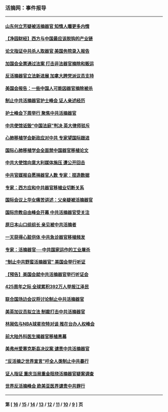 ### 活摘网：事件报导
---
#### [山东何立芳疑被活摘器官 知情人曝更多内情](../../pages/nf5877/n14047530.md?08270430) 
#### [【净园财经】西方与中国最应该脱钩的产业链](../../pages/nf5877/n14016113.md?08270430) 
#### [论文指证中共杀人取器官 美国务院录入报告](../../pages/nf5877/n13999890.md?08270430) 
#### [加国会全票通过法案 打击非法器官摘除和贩运](../../pages/nf5877/n13884924.md?08270430) 
#### [反活摘器官立法新进展 加拿大跨党派议员支持](../../pages/nf5877/n13876061.md?08270430) 
#### [美国会报告：一些中国人可能因器官摘除被杀](../../pages/nf5877/n13867964.md?08270430) 
#### [制止中共活摘器官护士峰会 证人亲述经历](../../pages/nf5877/n13859007.md?08270430) 
#### [护士峰会下周举行 聚焦中共活摘器官](../../pages/nf5877/n13855418.md?08270430) 
#### [中共使馆诋毁“中国法庭”判决 英大律师驳斥](../../pages/nf5877/n13833945.md?08270430) 
#### [心肺移植学会新政应对中共 专家望国际跟进](../../pages/nf5877/n13829043.md?08270430) 
#### [国际心肺移植学会全面禁中国器官移植论文](../../pages/nf5877/n13827785.md?08270430) 
#### [中共大使馆向意大利媒体施压 遭公开回击](../../pages/nf5877/n13826038.md?08270430) 
#### [中共官媒报自愿捐器官人数 专家：捏造数据](../../pages/nf5877/n13814130.md?08270430) 
#### [专家：西方应和中共器官移植业切断关系](../../pages/nf5877/n13772828.md?08270430) 
#### [国际会议上华女痛苦讲述：父亲疑被活摘器官](../../pages/nf5877/n13771583.md?08270430) 
#### [国际宗教自由峰会开幕 中共活摘器官受关注](../../pages/nf5877/n13769995.md?08270430) 
#### [原日本山口组组长 亲见被中共活摘者](../../pages/nf5877/n13767360.md?08270430) 
#### [一天获得心脏供体 中共急诊器官移植频发](../../pages/nf5877/n13764689.md?08270430) 
#### [专家：活摘器官──中共国家运作的工业屠杀](../../pages/nf5877/n13761178.md?08270430) 
#### [“制止中共野蛮活摘器官” 美国会举行听证](../../pages/nf5877/n13735831.md?08270430) 
#### [【预告】美国会就中共活摘器官举行听证会](../../pages/nf5877/n13732843.md?08270430) 
#### [425周年之际 全球累积392万人举报江泽民](../../pages/nf5877/n13719232.md?08270430) 
#### [联合国场边会议将讨论制止中共活摘器官](../../pages/nf5877/n13656361.md?08270430) 
#### [美英加议员拟立法 制裁打击中共活摘器官](../../pages/nf5877/n13430251.md?08270430) 
#### [林昶佐与NBA球星坎特对谈 推在台办人权峰会](../../pages/nf5877/n13414467.md?08270430) 
#### [前大陆外科医生揭器官移植黑幕](../../pages/nf5877/n13401416.md?08270430) 
#### [美弗州爱塞克斯县决议案 谴责中共活摘器官](../../pages/nf5877/n13320919.md?08270430) 
#### [“反活摘之世界宣言”吁全人类制止中共暴行](../../pages/nf5877/n13259730.md?08270430) 
#### [证人指证 重庆当局重金阻挠活摘器官疑案调查](../../pages/nf5877/n13259127.md?08270430) 
#### [世界反活摘峰会 欧美亚医界谴责中共罪行](../../pages/nf5877/n13253550.md?08270430) 

---
#### 第 [ [16](./16.md?08270430) / [15](./15.md?08270430) / [14](./14.md?08270430) / [13](./13.md?08270430) / [12](./12.md?08270430) / [11](./11.md?08270430) / [10](./10.md?08270430) / [9](./9.md?08270430) ] 页
